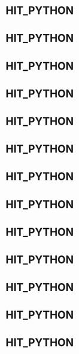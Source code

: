 # HIT_PYTHON
# HIT_PYTHON
# HIT_PYTHON
# HIT_PYTHON
# HIT_PYTHON
# HIT_PYTHON
# HIT_PYTHON
# HIT_PYTHON
# HIT_PYTHON
# HIT_PYTHON
# HIT_PYTHON
# HIT_PYTHON
# HIT_PYTHON
